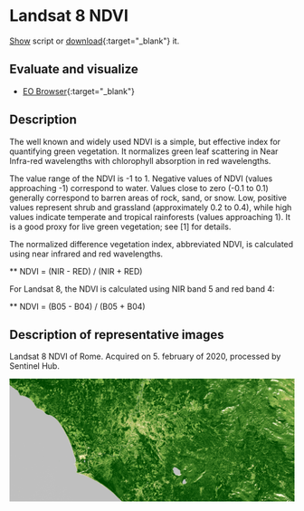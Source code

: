 # Landsat 8 NDVI
<a href="#" id='togglescript'>Show</a> script or [download](script.js){:target="_blank"} it.
<div id='script_view' style="display:none">
{% highlight javascript %}
      {% include_relative script.js %}
{% endhighlight %}
</div>

## Evaluate and visualize

- [EO Browser](https://apps.sentinel-hub.com/eo-browser/?lat=41.9000&lng=12.5000&zoom=10&time=2020-02-05&preset=4-NDVI&datasource=Landsat%208%20USGS){:target="_blank"}   

## Description

The well known and widely used NDVI is a simple, but effective index for quantifying green vegetation. It normalizes green leaf scattering in Near Infra-red wavelengths with chlorophyll absorption in red wavelengths.

The value range of the NDVI is -1 to 1. Negative values of NDVI (values approaching -1) correspond to water. Values close to zero (-0.1 to 0.1) generally correspond to barren areas of rock, sand, or snow. Low, positive values represent shrub and grassland (approximately 0.2 to 0.4), while high values indicate temperate and tropical rainforests (values approaching 1). It is a good proxy for live green vegetation; see [1] for details.

The normalized difference vegetation index, abbreviated NDVI, is calculated using near infrared and red wavelengths. 

** NDVI = (NIR - RED) / (NIR + RED)

For Landsat 8, the NDVI is calculated using NIR band 5 and red band 4: 

** NDVI = (B05 - B04) / (B05 + B04)

## Description of representative images

Landsat 8 NDVI of Rome. Acquired on 5. february of 2020, processed by Sentinel Hub. 

![L8 NDVI](fig/fig1.png)


 